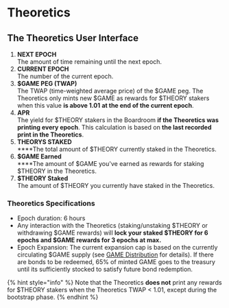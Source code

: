 # Theoretics

## The Theoretics User Interface

1. **NEXT EPOCH**\
   The amount of time remaining until the next epoch.
2. **CURRENT EPOCH**\
   The number of the current epoch.
3. **$GAME PEG (TWAP)**\
   The TWAP (time-weighted average price) of the $GAME peg. The Theoretics only mints new $GAME as rewards for $THEORY stakers when this value **is above 1.01** **at the end of the current epoch**.
4. **APR**\
   The yield for $THEORY stakers in the Boardroom **if the Theoretics was printing every epoch**. This calculation is based on **the last recorded print in the Theoretics**.
5. **THEORYS STAKED**\
   \*\*\*\*The total amount of $THEORY currently staked in the Theoretics.
6. **$GAME Earned**\
   \*\*\*\*The amount of $GAME you've earned as rewards for staking $THEORY in the Theoretics.
7. **$THEORY Staked**\
   The amount of $THEORY you currently have staked in the Theoretics.

### Theoretics Specifications

* Epoch duration: 6 hours
* Any interaction with the Theoretics (staking/unstaking $THEORY or withdrawing $GAME rewards) will **lock your staked $THEORY for 6 epochs and $GAME rewards for 3 epochs at max.**&#x20;
* Epoch Expansion: The current expansion cap is based on the currently circulating $GAME supply (see [GAME Distribution](broken-reference) for details). If there are bonds to be redeemed, 65% of minted GAME goes to the treasury until its sufficiently stocked to satisfy future bond redemption.

{% hint style="info" %}
Note that the Theoretics **does not** print any rewards for $THEORY stakers when the Theoretics TWAP < 1.01, except during the bootstrap phase.
{% endhint %}

